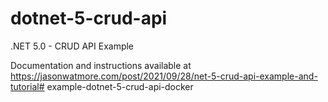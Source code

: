 # dotnet-5-crud-api

.NET 5.0 - CRUD API Example

Documentation and instructions available at https://jasonwatmore.com/post/2021/09/28/net-5-crud-api-example-and-tutorial#   e x a m p l e - d o t n e t - 5 - c r u d - a p i - d o c k e r  
 